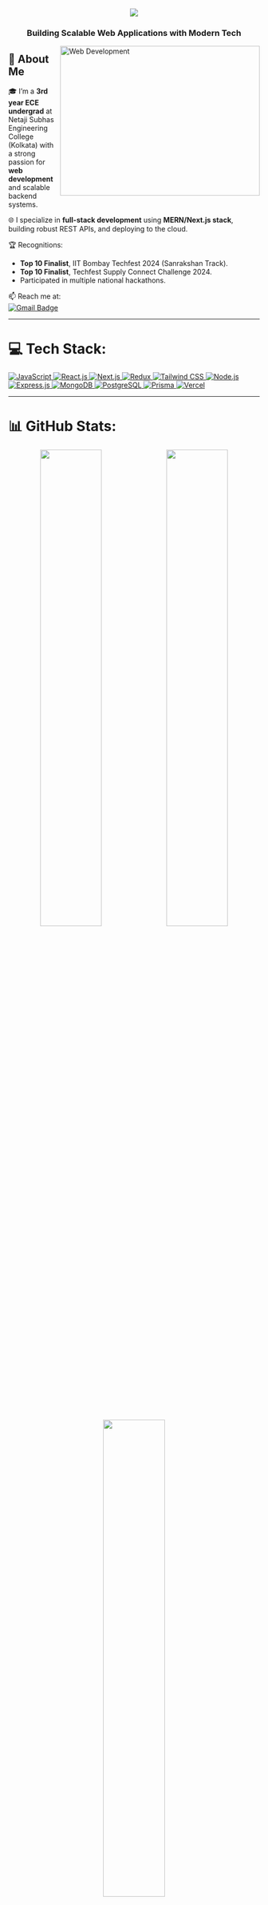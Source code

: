 <h1 align="center">
  <a href="https://git.io/typing-svg">
    <img src="https://readme-typing-svg.herokuapp.com/?lines=Hello,+There+👋;This+is+Sarthak+Bose;Full+Stack+Web+Developer;MERN+Stack+Enthusiast;&center=true&size=30">
  </a>
</h1>

<h3 align="center">Building Scalable Web Applications with Modern Tech</h3>

<img align="right" alt="Web Development" width="400" height="300" src="img 2.jpg">

## 🚀 About Me  

🎓 I’m a **3rd year ECE undergrad** at Netaji Subhas Engineering College (Kolkata) with a strong passion for **web development** and scalable backend systems.  

🌐 I specialize in **full-stack development** using **MERN/Next.js stack**, building robust REST APIs, and deploying to the cloud.  

🏆 Recognitions:  
- **Top 10 Finalist**, IIT Bombay Techfest 2024 (Sanrakshan Track).  
- **Top 10 Finalist**, Techfest Supply Connect Challenge 2024.  
- Participated in multiple national hackathons.  

📫 Reach me at:  
<a href="mailto:sarthakofficial2005@email.com">
<img src="https://img.shields.io/badge/Email-sarthakofficial2005%40email.com-red?logo=gmail&logoColor=white" alt="Gmail Badge" />
</a>  

---

# 💻 Tech Stack:
<div class="tech-stack">
  <a href="https://developer.mozilla.org/en-US/docs/Web/JavaScript" target="_blank">
    <img src="https://img.shields.io/badge/JavaScript-ES6+-F7DF1E?style=for-the-badge&logo=javascript&logoColor=black" alt="JavaScript" />
  </a>
  <a href="https://reactjs.org/" target="_blank">
    <img src="https://img.shields.io/badge/React.js-20232A?style=for-the-badge&logo=react&logoColor=61DAFB" alt="React.js" />
  </a>
  <a href="https://nextjs.org/" target="_blank">
    <img src="https://img.shields.io/badge/Next.js-000000?style=for-the-badge&logo=next.js&logoColor=white" alt="Next.js" />
  </a>
  <a href="https://redux.js.org/" target="_blank">
    <img src="https://img.shields.io/badge/Redux-593D88?style=for-the-badge&logo=redux&logoColor=white" alt="Redux" />
  </a>
  <a href="https://tailwindcss.com/" target="_blank">
    <img src="https://img.shields.io/badge/Tailwind_CSS-38B2AC?style=for-the-badge&logo=tailwind-css&logoColor=white" alt="Tailwind CSS" />
  </a>
  <a href="https://nodejs.org/" target="_blank">
    <img src="https://img.shields.io/badge/Node.js-339933?style=for-the-badge&logo=node.js&logoColor=white" alt="Node.js" />
  </a>
  <a href="https://expressjs.com/" target="_blank">
    <img src="https://img.shields.io/badge/Express.js-000000?style=for-the-badge&logo=express&logoColor=white" alt="Express.js" />
  </a>
  <a href="https://www.mongodb.com/" target="_blank">
    <img src="https://img.shields.io/badge/MongoDB-47A248?style=for-the-badge&logo=mongodb&logoColor=white" alt="MongoDB" />
  </a>
  <a href="https://www.postgresql.org/" target="_blank">
    <img src="https://img.shields.io/badge/PostgreSQL-336791?style=for-the-badge&logo=postgresql&logoColor=white" alt="PostgreSQL" />
  </a>
  <a href="https://www.prisma.io/" target="_blank">
    <img src="https://img.shields.io/badge/Prisma-3982CE?style=for-the-badge&logo=prisma&logoColor=white" alt="Prisma" />
  </a>
  <a href="https://vercel.com/" target="_blank">
    <img src="https://img.shields.io/badge/Vercel-000000?style=for-the-badge&logo=vercel&logoColor=white" alt="Vercel" />
  </a>
</div>

---

# 📊 GitHub Stats:
<p align="center">
  <img width="49.5%" src="https://github-readme-stats.vercel.app/api?username=Cyber-Bose&show_icons=true&theme=radical&hide_border=true" />
  <img width="49.5%" src="https://github-readme-streak-stats.herokuapp.com/?user=Cyber-Bose&theme=radical&hide_border=true" />
</p>
<p align="center">
  <img width="49.5%" src="https://github-readme-stats.vercel.app/api/top-langs/?username=Cyber-Bose&theme=radical&layout=compact&hide_border=true" />
</p>

---

# 🏆 GitHub Trophies
<p align="center">
  <img src="https://github-profile-trophy.vercel.app/?username=Cyber-Bose&theme=radical&no-frame=true&margin-w=15&margin-h=15"/>
</p>

---

# 👁️ Visitor's Count 
<p>
  <img src="https://profile-counter.glitch.me/{Cyber-Bose}/count.svg" alt="Sarthak Bose Visitor Count" />
</p>

---

# 📞 Connect With Me:
<p align="center">
  <a href="https://www.instagram.com/sarthakbose/" target="_blank"><img src="https://img.shields.io/badge/-Instagram-E4405F?style=for-the-badge&logo=instagram&logoColor=white"></a>
  <a href="https://linkedin.com/in/sarthak-bose-690482267/" target="_blank"><img src="https://img.shields.io/badge/-LinkedIn-0A66C2?style=for-the-badge&logo=linkedin&logoColor=white"></a>
  <a href="mailto:sarthakofficial2005@email.com"><img src="https://img.shields.io/badge/-Gmail-D14836?style=for-the-badge&logo=gmail&logoColor=white"></a>
</p>

---

<h3 align="center">"The best way to predict the future is to create it."</h3>
<p align="center">
  <img src="https://media.giphy.com/media/LMt9638dO8dftAjtco/giphy.gif" width="100" alt="Coding Gif">
</p>

---
